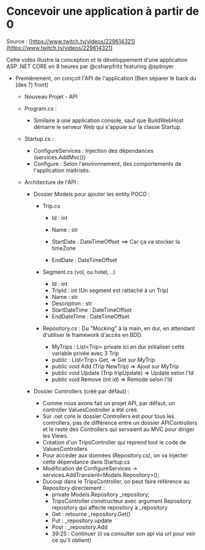 # Concevoir une application à partir de 0

Source : [https://www.twitch.tv/videos/229614321](https://www.twitch.tv/videos/229614321)

Cette vidéo illustre la conception et le développement d'une application ASP .NET CORE en 8 heures par @csharpfritz featuring @spboyer

* Premièrement, on conçoit l'API de l'application \(Bien séparer le back du \(des ?\) front\)

  * Nouveau Projet - API
  * Program.cs :
    * Similaire à une application console, sauf que BuildWebHost démarre le serveur Web qui s'appuie sur la classe Startup.
  * Startup.cs :
    * ConfigureServices : Injection des dépendances \(services.AddMvc\(\)\)
    * Configure : Selon l'environnement, des comportements de l'application maitrisés.
  * Architecture de l'API :

    * Dossier Models pour ajouter les entity POCO :

      * Trip.cs

        * Id : int
        * Name : str
        * StartDate : DateTimeOffset ==&gt; Car ça va stocker la timeZone

        * EndDate : DateTimeOffset

      * Segment.cs \(vol, ou hotel, ..\)

        * Id : int
        * TripId : int \(Un segment est rattaché à un Trip\)
        * Name : str
        * Description : str
        * StartDateTime : DateTimeOffset
        * EndDateTime : DateTimeOffset

      * Repository.cs : Du "Mocking" à la main, en dur, en attendant d'utiliser le framework d'accès en BDD.
        * MyTrips : List&lt;Trip&gt; private ici en dur initialiser cette variable privée avec 3 Trip
        * public : List&lt;Trip&gt; Get, =&gt; Get sur MyTrip
        * public void Add \(Trip NewTrip\) =&gt; Ajout sur MyTrip
        * public void Update \(Trip tripUpdate\) =&gt; Update selon l'Id
        * public void Remove \(int id\) =&gt; Remode selon l'Id

    * Dossier Controllers \(créé par défaut\) :

      * Comme nous avons fait un projet API, par défaut, un controller ValuesController a été créé.
      * Sur .net core le dossier Controllers est pour tous les controllers, pas de différence entre un dossier APIControllers et le reste des Controllers qui servaient au MVC pour diriger les Views.
      * Création d'un TripsController qui reprend tout le code de ValuesControllers 
      * Pour accéder aux données \(Repository.cs\), on va injecter cette dépendance dans Startup.cs
      * Modification de ConfigureServices -&gt; services.AddTransient&lt;Models.Repository&gt;\(\);
      * Ducoup dans le TripsController, on peut faire référence au Repository directement :
        * private Models.Repository \_repository; 
        * TripsController constructeur avec argument Repository repository qui affecte repository à \_repository
        * Get : retourne \_repository.Get\(\)
        * Put : \_repository.update
        * Post : \_repository.Add
        * 39:25 : Continuer \(il va consulter son api via url pour voir ce qu'il obtient\)



